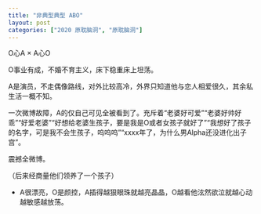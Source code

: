 ```yaml
---
title: "非典型典型 ABO"
layout: post
categories: ["2020 原耽脑洞", "原耽脑洞"]
---
```

O心A × A心O

O事业有成，不婚不育主义，床下稳重床上坦荡。

A是演员，不走偶像路线，对外比较高冷，外界只知道他与恋人相爱很久，其余私生活一概不知。

一次微博故障，A的仅自己可见全被看到了。充斥着“老婆好可爱”“老婆好帅好乖”“好爱老婆”“好想给老婆生孩子，要是我是O或者女孩子就好了”“我想好了孩子的名字，可是我不会生孩子，呜呜呜”“xxxx年了，为什么男Alpha还没进化出子宫”。

震撼全微博。

（后来经商量他们领养了一个孩子）

* A很漂亮，O是颜控，A插得越狠眼珠就越亮晶晶，O越看他泫然欲泣就越心动越敏感越放荡。
